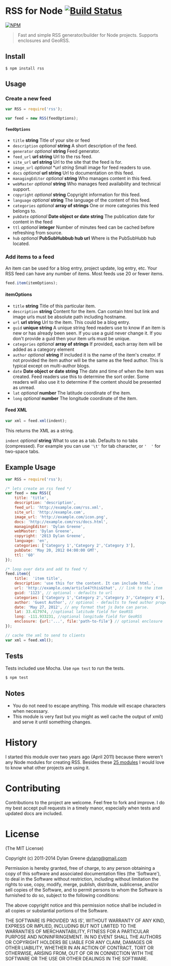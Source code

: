 # RSS for Node [![Build Status](https://api.travis-ci.org/dylang/node-rss.svg)](http://travis-ci.org/dylang/node-rss)

  [![NPM](https://nodei.co/npm/rss.png?downloads=true)](https://nodei.co/npm/rss/)

> Fast and simple RSS generator/builder for Node projects. Supports enclosures and GeoRSS.

## Install

    $ npm install rss

## Usage

### Create a new feed

```js
var RSS = require('rss');

var feed = new RSS(feedOptions);
```

#### `feedOptions`

 * `title` **string** Title of your site or feed
 * `description` _optional_ **string** A short description of the feed.
 * `generator` _optional_  **string** Feed generator.
 * `feed_url` **url string** Url to the rss feed.
 * `site_url` **url string** Url to the site that the feed is for.
 * `image_url` _optional_  **url string* Small image for feed readers to use.
 * `docs` _optional_ **url string** Url to documentation on this feed.
 * `managingEditor` _optional_ **string** Who manages content in this feed.
 * `webMaster` _optional_ **string** Who manages feed availability and technical support.
 * `copyright` _optional_ **string** Copyright information for this feed.
 * `language` _optional_ **string**  The language of the content of this feed.
 * `categories` _optional_ **array of strings**  One or more categories this feed belongs to.
 * `pubDate` _optional_ **Date object or date string** The publication date for content in the feed
 * `ttl` _optional_ **integer** Number of minutes feed can be cached before refreshing from source.
 * `hub` _optional_ **PubSubHubbub hub url** Where is the PubSubHubb hub located.

### Add items to a feed

An item can be used for a blog entry, project update, log entry, etc.  Your RSS feed
can have any number of items. Most feeds use 20 or fewer items.

```js
feed.item(itemOptions);
```

#### itemOptions

 * `title` **string** Title of this particular item.
 * `description` **string** Content for the item.  Can contain html but link and image urls must be absolute path including hostname.
 * `url` **url string** Url to the item. This could be a blog entry.
 * `guid` **unique string** A unique string feed readers use to know if an item is new or has already been seen.
 If you use a guid never change it.  If you don't provide a guid then your item urls must
 be unique.
 * `categories` _optional_ **array of strings** If provided, each array item will be added as a category element
 * `author` _optional_  **string**  If included it is the name of the item's creator.
 If not provided the item author will be the same as the feed author.  This is typical
 except on multi-author blogs.
 * `date` **Date object or date string** The date and time of when the item was created.  Feed
 readers use this to determine the sort order. Some readers will also use it to determine
 if the content should be presented as unread.
 * `lat` _optional_ **number** The latitude coordinate of the item.
 * `long` _optional_ **number** The longitude coordinate of the item.

#### Feed XML

```js
var xml = feed.xml(indent);
```

This returns the XML as a string.

`indent` _optional_ **string** What to use as a tab. Defaults to no tabs (compressed).
 For example you can use `'\t'` for tab character, or `'  '` for two-space tabs.

## Example Usage

```js
var RSS = require('rss');

/* lets create an rss feed */
var feed = new RSS({
    title: 'title',
    description: 'description',
    feed_url: 'http://example.com/rss.xml',
    site_url: 'http://example.com',
    image_url: 'http://example.com/icon.png',
    docs: 'http://example.com/rss/docs.html',
    managingEditor: 'Dylan Greene',
    webMaster: 'Dylan Greene',
    copyright: '2013 Dylan Greene',
    language: 'en',
    categories: ['Category 1','Category 2','Category 3'],
    pubDate: 'May 20, 2012 04:00:00 GMT',
    ttl: '60'
});

/* loop over data and add to feed */
feed.item({
    title:  'item title',
    description: 'use this for the content. It can include html.',
    url: 'http://example.com/article4?this&that', // link to the item
    guid: '1123', // optional - defaults to url
    categories: ['Category 1','Category 2','Category 3','Category 4'], // optional - array of item categories
    author: 'Guest Author', // optional - defaults to feed author property
    date: 'May 27, 2012', // any format that js Date can parse.
    lat: 33.417974, //optional latitude field for GeoRSS
    long: -111.933231, //optional longitude field for GeoRSS
    enclosure: {url:'...', file:'path-to-file'} // optional enclosure
});

// cache the xml to send to clients
var xml = feed.xml();
```

## Tests

Tests included use Mocha. Use `npm test` to run the tests.

    $ npm test

## Notes
 * You do not need to escape anything. This module will escape characters when necessary.
 * This module is very fast but you might as well cache the output of xml() and serve
 it until something changes.

# History

I started this module over two years ago (April 2011) because there weren't any Node modules
for creating RSS. Besides these [25 modules](https://npmjs.org/browse/depended/rss)
I would love to know what other projects are using it.

# Contributing

Contributions to the project are welcome. Feel free to fork and improve.
I do my best accept pull requests in a timely manor, especially when tests and updated docs
are included.

# License

(The MIT License)

Copyright (c) 2011-2014 Dylan Greene <dylang@gmail.com>

Permission is hereby granted, free of charge, to any person obtaining
a copy of this software and associated documentation files (the
'Software'), to deal in the Software without restriction, including
without limitation the rights to use, copy, modify, merge, publish,
distribute, sublicense, and/or sell copies of the Software, and to
permit persons to whom the Software is furnished to do so, subject to
the following conditions:

The above copyright notice and this permission notice shall be
included in all copies or substantial portions of the Software.

THE SOFTWARE IS PROVIDED 'AS IS', WITHOUT WARRANTY OF ANY KIND,
EXPRESS OR IMPLIED, INCLUDING BUT NOT LIMITED TO THE WARRANTIES OF
MERCHANTABILITY, FITNESS FOR A PARTICULAR PURPOSE AND NONINFRINGEMENT.
IN NO EVENT SHALL THE AUTHORS OR COPYRIGHT HOLDERS BE LIABLE FOR ANY
CLAIM, DAMAGES OR OTHER LIABILITY, WHETHER IN AN ACTION OF CONTRACT,
TORT OR OTHERWISE, ARISING FROM, OUT OF OR IN CONNECTION WITH THE
SOFTWARE OR THE USE OR OTHER DEALINGS IN THE SOFTWARE.
